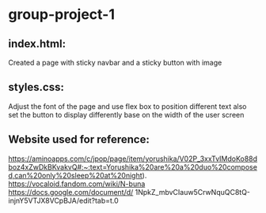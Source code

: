 # group-project-1  
## index.html:  
Created a page with sticky navbar and a sticky button with image
## styles.css:  
Adjust the font of the page and use flex box to position different text also set the button to display differently base on the width of the user screen
## Website used for reference:  
https://aminoapps.com/c/jpop/page/item/yorushika/V02P_3xxTvIMdoKo88dboz4xZwDkBKvakvQ#:~:text=Yorushika%20are%20a%20duo%20composed,can%20only%20sleep%20at%20night).  
https://vocaloid.fandom.com/wiki/N-buna  
https://docs.google.com/document/d/  1NpkZ_mbvCIauw5CrwNquQC8tQ-injnY5VTJX8VCpBJA/edit?tab=t.0  




